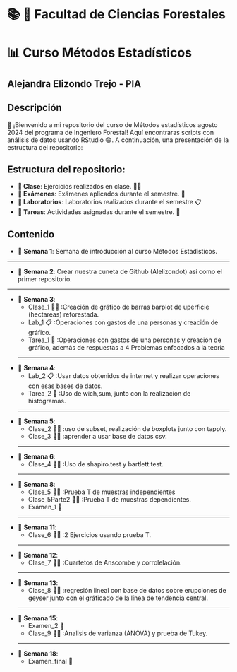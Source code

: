 # :books: :evergreen_tree: Facultad de Ciencias Forestales
# :bar_chart: Curso Métodos Estadísticos 
## Alejandra Elizondo Trejo - PIA

## Descripción
:wave: ¡Bienvenido a mi repositorio del curso de Métodos estadísticos agosto 2024 del programa de Ingeniero Forestal! Aquí encontraras scripts con análisis de datos usando RStudio :smile:. A continuación, una presentación de la estructura del repositorio:

## Estructura del repositorio:
+ **:file_folder: Clase**: Ejercicios realizados en clase. :man_technologist:
+ **:file_folder: Exámenes**: Exámenes aplicados durante el semestre. :page_with_curl:
+ **:file_folder: Laboratorios**: Laboratorios realizados durante el semestre :clipboard:
+ **:file_folder: Tareas**: Actividades asignadas durante el semestre. :notebook:

## Contenido

+ :calendar: **Semana 1**: Semana de introducción al curso Métodos Estadísticos.
---
+ :calendar: **Semana 2**: Crear nuestra cuneta de Github (Alelizondot) así como el primer repositorio.
---
+ :calendar: **Semana 3**: 
	+ Clase_1 :man_technologist: :Creación de gráfico de barras barplot de uperficie (hectareas) reforestada.
	+ Lab_1 :clipboard: :Operaciones con gastos de una personas y creación de gráfico.
	+ Tarea_1 :notebook: :Operaciones con gastos de una personas y creación de gráfico, además de respuestas a 4 Problemas enfocados a la teoría 
	---
+ :calendar: **Semana 4**:
	+ Lab_2 :clipboard: :Usar datos obtenidos de internet y realizar operaciones con esas bases de datos.
	+ Tarea_2 :notebook: :Uso de wich,sum, junto con la realización de histogramas.
	---
+ :calendar: **Semana 5**: 
	+ Clase_2 :man_technologist: :uso de subset, realización de boxplots junto con tapply.
	+ Clase_3 :man_technologist: :aprender a usar base de datos csv.
	---
+ :calendar: **Semana 6**: 
	+ Clase_4 :man_technologist: :Uso de shapiro.test y bartlett.test.
	---
+ :calendar: **Semana 8**:
	+ Clase_5 :man_technologist: :Prueba T de muestras independientes
	+ Clase_5Parte2 :man_technologist: :Prueba T de muestras dependientes.
	+ Exámen_1 :page_with_curl:
	---
+ :calendar: **Semana 11**:
	+ Clase_6 :man_technologist: :2 Ejercicios usando prueba T.
	---
+ :calendar: **Semana 12**:
	+ Clase_7 :man_technologist: :Cuartetos de Anscombe y corrolelación.
	---
+ :calendar: **Semana 13**:
	+ Clase_8 :man_technologist: :regresión lineal con base de datos sobre erupciones de geyser junto con
	el gráficado de la línea de tendencia central.
	---
+ :calendar: **Semana 15**:
	+ Examen_2 :page_with_curl:
	+ Clase_9 :man_technologist: :Analisis de varianza (ANOVA) y prueba de Tukey.
	---
+ :calendar: **Semana 18**:
	+ Examen_final :page_with_curl:
